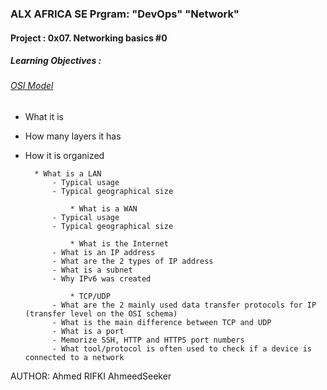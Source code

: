 ### ALX AFRICA SE Prgram: "DevOps" "Network"

#### Project : 0x07. Networking basics #0
##### Learning Objectives :
###### [OSI Model](0-OSI_model)
- What it is
- How many layers it has
- How it is organized

		* What is a LAN
			- Typical usage
			- Typical geographical size

                * What is a WAN
			- Typical usage
			- Typical geographical size

                * What is the Internet
			- What is an IP address
			- What are the 2 types of IP address
			- What is a subnet
			- Why IPv6 was created

                * TCP/UDP
			- What are the 2 mainly used data transfer protocols for IP (transfer level on the OSI schema)
			- What is the main difference between TCP and UDP
			- What is a port
			- Memorize SSH, HTTP and HTTPS port numbers
			- What tool/protocol is often used to check if a device is connected to a network

AUTHOR:
	Ahmed RIFKI <a>AhmeedSeeker</a>
